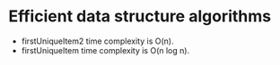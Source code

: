 # Efficient data structure algorithms 
* firstUniqueItem2 time complexity is O(n).
* firstUniqueItem time complexity is O(n log n).
